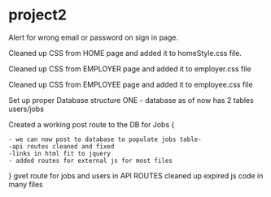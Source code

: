 # project2

Alert for wrong email or password on sign in page. 

Cleaned up CSS from HOME page and added it to homeStyle.css file.

Cleaned up CSS from EMPLOYER page and added it to employer.css file

Cleaned up CSS from EMPLOYEE page and added it to employee.css file

Set up proper Database structure  ONE - database as of now has 2 tables users/jobs

Created a working post route to the DB for Jobs {

    - we can now post to database to populate jobs table-
    -api routes cleaned and fixed
    -links in html fit to jquery
    - added routes for external js for most files
}
 gvet route for jobs and users in API ROUTES
cleaned up expired js code in many files